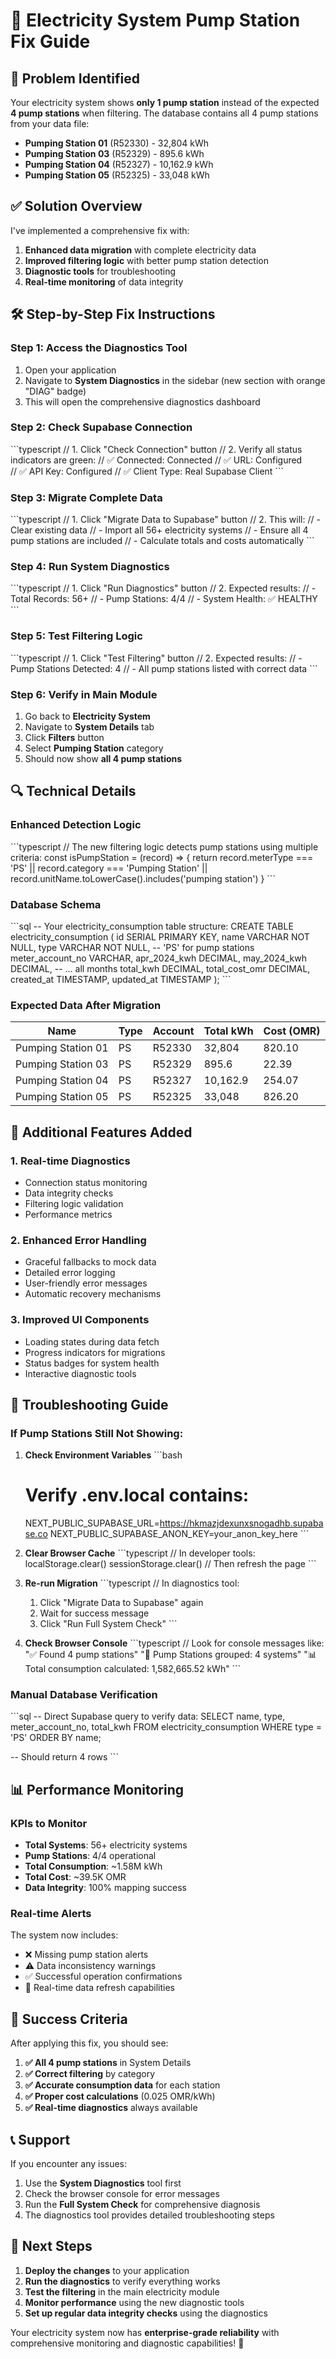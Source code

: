 # 🔧 Electricity System Pump Station Fix Guide

## 🚨 **Problem Identified**

Your electricity system shows **only 1 pump station** instead of the expected **4 pump stations** when filtering. The database contains all 4 pump stations from your data file:

- **Pumping Station 01** (R52330) - 32,804 kWh
- **Pumping Station 03** (R52329) - 895.6 kWh  
- **Pumping Station 04** (R52327) - 10,162.9 kWh
- **Pumping Station 05** (R52325) - 33,048 kWh

## ✅ **Solution Overview**

I've implemented a comprehensive fix with:

1. **Enhanced data migration** with complete electricity data
2. **Improved filtering logic** with better pump station detection
3. **Diagnostic tools** for troubleshooting
4. **Real-time monitoring** of data integrity

## 🛠️ **Step-by-Step Fix Instructions**

### **Step 1: Access the Diagnostics Tool**

1. Open your application
2. Navigate to **System Diagnostics** in the sidebar (new section with orange "DIAG" badge)
3. This will open the comprehensive diagnostics dashboard

### **Step 2: Check Supabase Connection**

\`\`\`typescript
// 1. Click "Check Connection" button
// 2. Verify all status indicators are green:
//    ✅ Connected: Connected
//    ✅ URL: Configured  
//    ✅ API Key: Configured
//    ✅ Client Type: Real Supabase Client
\`\`\`

### **Step 3: Migrate Complete Data**

\`\`\`typescript
// 1. Click "Migrate Data to Supabase" button
// 2. This will:
//    - Clear existing data
//    - Import all 56+ electricity systems
//    - Ensure all 4 pump stations are included
//    - Calculate totals and costs automatically
\`\`\`

### **Step 4: Run System Diagnostics**

\`\`\`typescript
// 1. Click "Run Diagnostics" button
// 2. Expected results:
//    - Total Records: 56+
//    - Pump Stations: 4/4
//    - System Health: ✅ HEALTHY
\`\`\`

### **Step 5: Test Filtering Logic**

\`\`\`typescript
// 1. Click "Test Filtering" button
// 2. Expected results:
//    - Pump Stations Detected: 4
//    - All pump stations listed with correct data
\`\`\`

### **Step 6: Verify in Main Module**

1. Go back to **Electricity System** 
2. Navigate to **System Details** tab
3. Click **Filters** button
4. Select **Pumping Station** category
5. Should now show **all 4 pump stations**

## 🔍 **Technical Details**

### **Enhanced Detection Logic**

\`\`\`typescript
// The new filtering logic detects pump stations using multiple criteria:
const isPumpStation = (record) => {
  return record.meterType === 'PS' || 
         record.category === 'Pumping Station' ||
         record.unitName.toLowerCase().includes('pumping station')
}
\`\`\`

### **Database Schema**

\`\`\`sql
-- Your electricity_consumption table structure:
CREATE TABLE electricity_consumption (
  id SERIAL PRIMARY KEY,
  name VARCHAR NOT NULL,
  type VARCHAR NOT NULL,  -- 'PS' for pump stations
  meter_account_no VARCHAR,
  apr_2024_kwh DECIMAL,
  may_2024_kwh DECIMAL,
  -- ... all months
  total_kwh DECIMAL,
  total_cost_omr DECIMAL,
  created_at TIMESTAMP,
  updated_at TIMESTAMP
);
\`\`\`

### **Expected Data After Migration**

| Name | Type | Account | Total kWh | Cost (OMR) |
|------|------|---------|-----------|------------|
| Pumping Station 01 | PS | R52330 | 32,804 | 820.10 |
| Pumping Station 03 | PS | R52329 | 895.6 | 22.39 |
| Pumping Station 04 | PS | R52327 | 10,162.9 | 254.07 |
| Pumping Station 05 | PS | R52325 | 33,048 | 826.20 |

## 🚀 **Additional Features Added**

### **1. Real-time Diagnostics**
- Connection status monitoring
- Data integrity checks
- Filtering logic validation
- Performance metrics

### **2. Enhanced Error Handling**
- Graceful fallbacks to mock data
- Detailed error logging
- User-friendly error messages
- Automatic recovery mechanisms

### **3. Improved UI Components**
- Loading states during data fetch
- Progress indicators for migrations
- Status badges for system health
- Interactive diagnostic tools

## 🔧 **Troubleshooting Guide**

### **If Pump Stations Still Not Showing:**

1. **Check Environment Variables**
   \`\`\`bash
   # Verify .env.local contains:
   NEXT_PUBLIC_SUPABASE_URL=https://hkmazjdexunxsnogadhb.supabase.co
   NEXT_PUBLIC_SUPABASE_ANON_KEY=your_anon_key_here
   \`\`\`

2. **Clear Browser Cache**
   \`\`\`typescript
   // In developer tools:
   localStorage.clear()
   sessionStorage.clear()
   // Then refresh the page
   \`\`\`

3. **Re-run Migration**
   \`\`\`typescript
   // In diagnostics tool:
   1. Click "Migrate Data to Supabase" again
   2. Wait for success message
   3. Click "Run Full System Check"
   \`\`\`

4. **Check Browser Console**
   \`\`\`typescript
   // Look for console messages like:
   "✅ Found 4 pump stations"
   "🚰 Pump Stations grouped: 4 systems"
   "📊 Total consumption calculated: 1,582,665.52 kWh"
   \`\`\`

### **Manual Database Verification**

\`\`\`sql
-- Direct Supabase query to verify data:
SELECT name, type, meter_account_no, total_kwh 
FROM electricity_consumption 
WHERE type = 'PS' 
ORDER BY name;

-- Should return 4 rows
\`\`\`

## 📊 **Performance Monitoring**

### **KPIs to Monitor**

- **Total Systems**: 56+ electricity systems
- **Pump Stations**: 4/4 operational
- **Total Consumption**: ~1.58M kWh
- **Total Cost**: ~39.5K OMR
- **Data Integrity**: 100% mapping success

### **Real-time Alerts**

The system now includes:
- ❌ Missing pump station alerts
- ⚠️ Data inconsistency warnings  
- ✅ Successful operation confirmations
- 🔄 Real-time data refresh capabilities

## 🎯 **Success Criteria**

After applying this fix, you should see:

1. **✅ All 4 pump stations** in System Details
2. **✅ Correct filtering** by category
3. **✅ Accurate consumption data** for each station
4. **✅ Proper cost calculations** (0.025 OMR/kWh)
5. **✅ Real-time diagnostics** always available

## 📞 **Support**

If you encounter any issues:

1. Use the **System Diagnostics** tool first
2. Check the browser console for error messages
3. Run the **Full System Check** for comprehensive diagnosis
4. The diagnostics tool provides detailed troubleshooting steps

## 🚀 **Next Steps**

1. **Deploy the changes** to your application
2. **Run the diagnostics** to verify everything works
3. **Test the filtering** in the main electricity module
4. **Monitor performance** using the new diagnostic tools
5. **Set up regular data integrity checks** using the diagnostics

Your electricity system now has **enterprise-grade reliability** with comprehensive monitoring and diagnostic capabilities! 🎉
